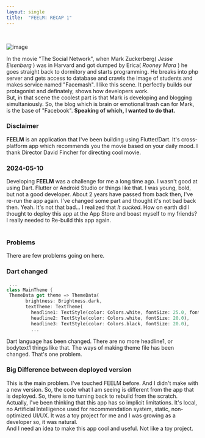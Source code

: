 ```yaml
---
layout: single
title:  "FEELM: RECAP 1"
---
```

<br>

![image](https://github.com/DutchVandaline/DutchVandaline.github.io/assets/142364450/0faa6ed5-b79b-4d3e-a951-b31aed8269e8)

In the movie "The Social Network", when Mark Zuckerberg( *Jesse Eisenberg* ) was in Harvard and got dumped by Erica( *Rooney Mara* ) he goes straight back to dormitory and starts programming. He breaks into php server and gets access to database and crawls the image of students and makes service named "Facemash". I like this scene. It perfectly builds our protagonist and definately, shows how developers work.<br>
But, in that scene the coolest part is that Mark is developing and blogging simultaniously. So, the blog which is brain or emotional trash can for Mark, is the base of "Facebook". **Speaking of which, I wanted to do that.** 
<br>

### Disclaimer
 **FEELM** is an application that I've been building using Flutter/Dart. It's cross-platform app which recommends you the movie based on your daily mood.
 I thank Director David Fincher for directing cool movie. 

### 2024-05-10
 Developing **FEELM** was a challenge for me a long time ago. I wasn't good at using Dart. Flutter or Android Studio or things like that. I was young, bold,
but not a good developer. About 2 years have passed from back then, I've re-run the app again. I've changed some part and thought it's not bad back then.
Yeah. It's not that bad... I realized that *It sucked*. How on earth did I thought to deploy this app at the App Store and boast myself to my friends?
I really needed to Re-build this app again. <br>
<br>

### Problems
 There are few problems going on here.<br>

 ### Dart changed
 ```dart
  ...
 class MainTheme {
  ThemeData get theme => ThemeData(
        brightness: Brightness.dark,
        textTheme: TextTheme(
          headline1: TextStyle(color: Colors.white, fontSize: 25.0, fontWeight: FontWeight.bold),
          headline2: TextStyle(color: Colors.white, fontSize: 20.0),
          headline3: TextStyle(color: Colors.black, fontSize: 20.0),
          ...
 ```
 Dart language has been changed. There are no more headline1, or bodytext1 things like that. The ways of making theme file has been changed. That's one problem.

 ### Big Difference between deployed version
This is the main problem. I've touched FEELM before. And I didn't make with a new version. So, the code what I am seeing is different from the app that is deployed.
So, there is no turning back to rebuild from the scratch. Actually, I've been thinking that this app has so implicit limitations. It's local, no Artificial Intelligence used for recommendation system, static, non-optimized UI/UX. It was a toy project for me and I was growing as a developer so, it was natural. <br>
  And I need an idea to make this app cool and useful. Not like a toy project.
 
 





 
